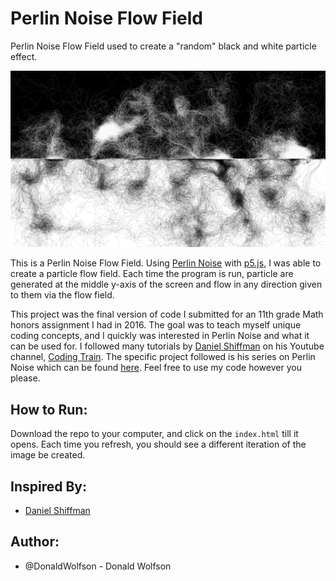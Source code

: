 # Perlin Noise Flow Field
Perlin Noise Flow Field used to create a "random" black and white particle effect.

![Perlin Noise Flow Field Example](/img/Example.png)

This is a Perlin Noise Flow Field. Using [Perlin Noise](https://en.wikipedia.org/wiki/Perlin_noise) with [p5.js](https://p5js.org/), I was able to create a particle flow field. Each time the program is run, particle are generated at the middle y-axis of the screen and flow in any direction given to them via the flow field.

This project was the final version of code I submitted for an 11th grade Math honors assignment I had in 2016. The goal was to teach myself unique coding concepts, and I quickly was interested in Perlin Noise and what it can be used for. I followed many tutorials by [Daniel Shiffman](https://shiffman.net/) on his Youtube channel, [Coding Train](https://www.youtube.com/user/shiffman). The specific project followed is his series on Perlin Noise which can be found [here](https://www.youtube.com/watch?v=Qf4dIN99e2w&list=PLRqwX-V7Uu6bgPNQAdxQZpJuJCjeOr7VD). Feel free to use my code however you please.

## How to Run:
Download the repo to your computer, and click on the ```index.html``` till it opens. Each time you refresh, you should see a different iteration of the image be created.

## Inspired By:
- [Daniel Shiffman](https://shiffman.net/)

## Author:
 - @DonaldWolfson - Donald Wolfson